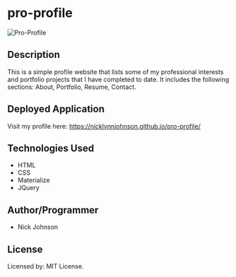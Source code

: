 # pro-profile

![Pro-Profile](./images/pro-profile-vid.gif?raw=true "Pro Profile")

## Description

This is a simple profile website that lists some of my professional interests and portfolio projects that I have completed to date. It includes the following sections: About, Portfolio, Resume, Contact.

## Deployed Application

Visit my profile here: https://nicklynnjohnson.github.io/pro-profile/

## Technologies Used

* HTML
* CSS
* Materialize
* JQuery

## Author/Programmer

* Nick Johnson

## License

Licensed by: MIT License.
